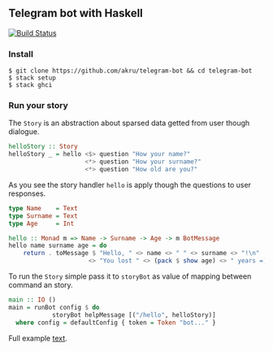 ## Telegram bot with Haskell

[![Build Status](https://travis-ci.org/akru/telegram-bot.svg?branch=master)](https://travis-ci.org/akru/telegram-bot)

### Install

    $ git clone https://github.com/akru/telegram-bot && cd telegram-bot
    $ stack setup
    $ stack ghci

### Run your story

The `Story` is an abstraction about sparsed data getted from user
though dialogue.

```haskell
helloStory :: Story
helloStory _ = hello <$> question "How your name?"
                     <*> question "How your surname?"
                     <*> question "How old are you?"
```

As you see the story handler `hello` is apply though the questions
to user responses.

```haskell
type Name    = Text
type Surname = Text
type Age     = Int

hello :: Monad m => Name -> Surname -> Age -> m BotMessage
hello name surname age = do
    return . toMessage $ "Hello, " <> name <> " " <> surname <> "!\n"
                      <> "You lost " <> (pack $ show age) <> " years =)"
```

To run the `Story` simple pass it to `storyBot` as value of mapping between
command an story.

```haskell
main :: IO ()
main = runBot config $ do
            storyBot helpMessage [("/hello", helloStory)]
  where config = defaultConfig { token = Token "bot..." }
```

Full example [text](examples/Hello.hs).
